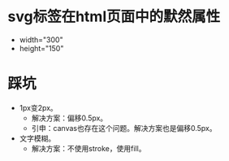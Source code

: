 # svg标签在html页面中的默然属性
* width="300"
* height="150"

# 踩坑
* 1px变2px。
    - 解决方案：偏移0.5px。
    - 引申：canvas也存在这个问题。解决方案也是偏移0.5px。
* 文字模糊。
    - 解决方案：不使用stroke，使用fill。
